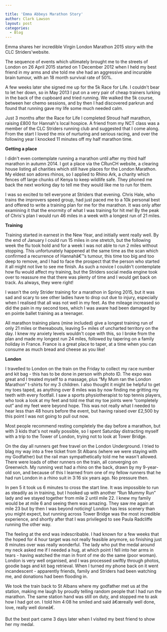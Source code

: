 ```yaml
---

title: 'Emma Abbeys Marathon Story'
author: Clark Lawson
layout: post
categories:
  - Blog
---
```


Emma shares her incredible Virgin London Marathon 2015 story with the CLC Striders'website.

The sequence of events which ultimately brought me to the streets of London on 26 April 2015 started on 1 December 2012 when I held my best friend in my arms and she told me she had an aggressive and incurable brain tumour, with an 18 month survival rate of 50%.

A few weeks later she signed me up for the 5k Race for Life. I couldn't bear to let her down, so in May 2013 I put on a very pair of cheap trainers lurking in the back of the cupboard and tried running. We walked the 5k course, between her chemo sessions, and by then I had discovered parkrun and found that running gave my life some much needed calm.

Just 3 months after the Race for Life I completed Stroud half marathon, raising £800 for Hannah's local hospice. A friend from my NCT class was a member of the CLC Striders running club and suggested that I come along. From the start I loved the mix of nurturing and serious racing, and over the following year I knocked 11 minutes off my half marathon time.

**Getting a place**

I didn't even contemplate running a marathon until after my third half marathon in autumn 2014. I got a place via the CRunCH website, a clearing house listing all charities which still have places for the London Marathon. My eldest son adores rhinos, so I applied to Rhino Ark, a charity which fences off large chunks of Kenya to keep wildlife safe. They phoned me back the next working day to tell me they would like me to run for them.

I was so excited to tell everyone at Striders that evening. Chris Hale, who trains the improvers speed group, had just paced me to a 10k personal best and offered to write a training plan for me for the marathon. It was only after examining it that the enormity of what I was training for hit me! By the peak of Chris's plan I would run 46 miles in a week with a longest run of 21 miles.

**Training**

Training started in earnest in the New Year, and initially went really well. By the end of January I could run 15 miles in one stretch, but the following week the flu took hold and for a week I was not able to run 2 miles without stopping. This unfortunately happened at the same time as the scan which confirmed a recurrence of Hannahâ€™s tumour, this time too big and too deep to remove, and I had to face the prospect that the person who started it all might not live to see me finish. As such a novice I couldn't contemplate how flu would affect my training, but the Striders social media engine took over to reassure me that there was plenty of time and I would get back on track. As always, they were right!

I wasn't the only Strider training for a marathon in Spring 2015, but it was sad and scary to see other ladies have to drop out due to injury, especially when I realised that all was not well in my feet. As the mileage increased so did the pain in my second toes, which I was aware had been damaged by en pointe ballet training as a teenager.

All marathon training plans (mine included) give a longest training run of only 21 miles or thereabouts, leaving 5+ miles of uncharted territory on the day. I knew my anxiety levels wouldn't cope with this, so I broke from the plan and made my longest run 24 miles, followed by tapering on a family holiday in France. France is a great place to taper, at a time when you can consume as much bread and cheese as you like!

**London**

I travelled to London on the train on the Friday to collect my race number and kit bag - this has to be done in person with photo ID. The expo was great and I treated myself to a massage, plus &#8220;My Mum ran the London Marathon&#8221; t-shirts for my 3 children. I also thought it might be helpful to get my toes taped, as anything over 8 miles was by now finding me gritting my teeth with every footfall. I saw a sports physiotherapist to top tennis players, who took a look at my feet and told me that my toe joints were &#8220;completely out&#8221; and my feet were beyond hope. This was not really what I needed to hear less than 48 hours before the event, but having raised over £2,500 by this point I was not going to pull out now.

Most people recommend resting completely the day before a marathon, but with 3 kids that's not really possible, so I spent Saturday distracting myself with a trip to the Tower of London, trying not to look at Tower Bridge.

On the day all runners get free travel on the London Underground. I tried to blag my way into a free ticket from St Albans (where we were staying with my Godfather) but the rail man sympathetically told me he wasn't allowed. There were loads of other runners on the train, all converging on Greenwich. My running vest had a rhino on the back, drawn by my 9-year-old son, and because of this I learned from one of my fellow runners that he had run London in a rhino suit in 3:16 six years ago. No pressure then.

In pen 5 it took us 6 minutes to cross the start line. It was impossible to run as steadily as in training, but I hooked up with another &#8220;Run Mummy Run&#8221; lady and we stayed together from mile 2 until mile 22. I knew my family would be at mile 6 and seeing them was amazing. They saw me again at mile 23 but by then I was beyond noticing! London has less scenery than you might expect, but running across Tower Bridge was the most incredible experience, and shortly after that I was privileged to see Paula Radcliffe running the other way.

The feeling at the end was indescribable. I had known for a few weeks that the hoped for 4 hour target was not really feasible anymore, so finishing just 8 minutes over was really wonderful. The lady who put the medal around my neck asked me if I needed a hug, at which point I fell into her arms in tears - having watched the man in front of me do the same (poor woman). London is very well organised, and I was processed swiftly through photos, goodie bags and kit bag retrieval. When I turned my phone back on it went incandescent - apparently friends, family and Striders had been watching me, and donations had been flooding in.

We took the train back to St Albans where my godfather met us at the station, making me laugh by proudly telling random people that I had run the marathon. The same station hand was still on duty, and stopped me to ask how I had got on. I told him 4:08 he smiled and said â€œreally well done, love, really well doneâ€.

But the best part came 3 days later when I visited my best friend to show her my medal.
